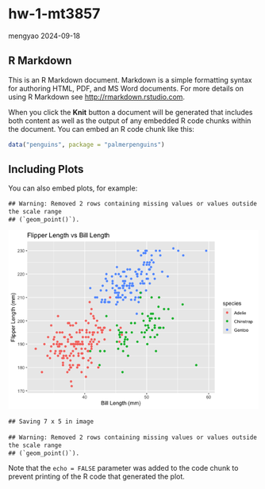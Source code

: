 hw-1-mt3857
================
mengyao
2024-09-18

## R Markdown

This is an R Markdown document. Markdown is a simple formatting syntax
for authoring HTML, PDF, and MS Word documents. For more details on
using R Markdown see <http://rmarkdown.rstudio.com>.

When you click the **Knit** button a document will be generated that
includes both content as well as the output of any embedded R code
chunks within the document. You can embed an R code chunk like this:

``` r
data("penguins", package = "palmerpenguins")
```

## Including Plots

You can also embed plots, for example:

    ## Warning: Removed 2 rows containing missing values or values outside the scale range
    ## (`geom_point()`).

![](hw1-mt3857_files/figure-gfm/pressure-1.png)<!-- -->

    ## Saving 7 x 5 in image

    ## Warning: Removed 2 rows containing missing values or values outside the scale range
    ## (`geom_point()`).

Note that the `echo = FALSE` parameter was added to the code chunk to
prevent printing of the R code that generated the plot.
